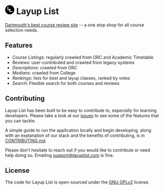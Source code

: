 # <img src="layup_list/static/img/logo-sm.png" alt="logo" width=30> Layup List

<a href="https://www.layuplist.com/">Dartmouth's best course review site</a> -- a one stop shop for all course selection needs.

Features
--------

* *Course Listings*: regularly crawled from ORC and Academic Timetable
* *Reviews*: user-contributed and crawled from legacy systems
* *Descriptions*: crawled from ORC
* *Medians*: crawled from College
* *Rankings*: lists for best and layup classes, ranked by votes
* *Search*: Flexible search for both courses and reviews


Contributing
------------

Layup List has been built to be easy to contribute to, especially for learning developers. Please take a look at our <a href="https://github.com/layuplist/layup-list/issues">issues</a> to see some of the features that you can tackle. 

A simple guide to run the application locally and begin developing, along with an explanation of our stack and the benefits of contributing, is in <a href="https://raw.githubusercontent.com/layuplist/layup-list/master/CONTRIBUTING.md">CONTRIBUTING.md</a>.

Please don't hesitate to reach out if you would like to contribute or need help doing so. Emailing <a href="mailto:support@layuplist.com">support@layuplist.com</a> is fine.

License
-------

The code for Layup List is open-sourced under the <a href="https://raw.githubusercontent.com/layuplist/layup-list/master/LICENSE">GNU GPLv3</a> license.
